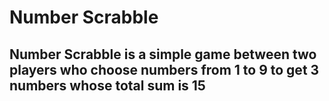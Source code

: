 # Number Scrabble
## Number Scrabble is a simple game between two players who choose numbers from 1 to 9 to get 3 numbers whose total sum is 15
